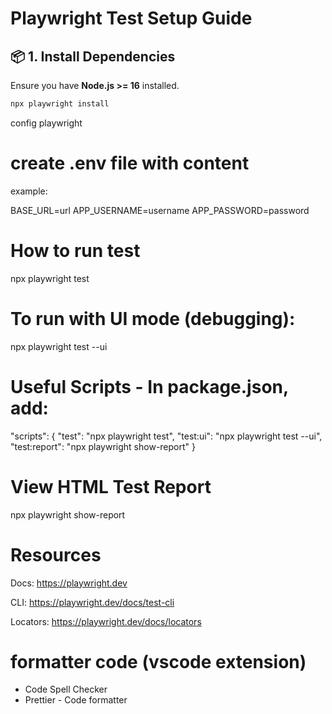 # Playwright Test Setup Guide

## 📦 1. Install Dependencies

Ensure you have **Node.js >= 16** installed.

```bash
npx playwright install
```

config playwright

# create .env file with content

example:

BASE_URL=url
APP_USERNAME=username
APP_PASSWORD=password

# How to run test

npx playwright test

# To run with UI mode (debugging):

npx playwright test --ui

# Useful Scripts - In package.json, add:

"scripts": {
"test": "npx playwright test",
"test:ui": "npx playwright test --ui",
"test:report": "npx playwright show-report"
}

# View HTML Test Report

npx playwright show-report

# Resources

Docs: https://playwright.dev

CLI: https://playwright.dev/docs/test-cli

Locators: https://playwright.dev/docs/locators

# formatter code (vscode extension)

- Code Spell Checker
- Prettier - Code formatter
